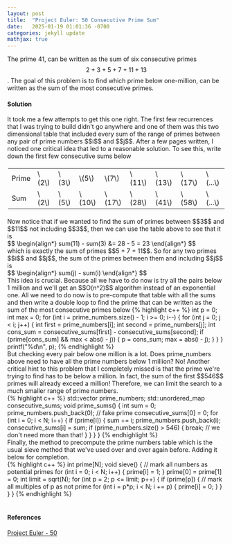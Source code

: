 ```yaml
---
layout: post
title:  "Project Euler: 50 Consecutive Prime Sum"
date:   2025-01-19 01:01:36 -0700
categories: jekyll update
mathjax: true
---
```

The prime $41$, can be written as the sum of six consecutive primes $$2 + 3 + 5 + 7 + 11 + 13$$. The goal of this problem is to find which prime below one-million, can be written as the sum of the most consecutive primes. 
<br>
<!------------------------------------------------------------------------------------>
<h4><b>Solution</b></h4>
It took me a few attempts to get this one right. The first few recurrences that I was trying to build didn't go anywhere and one of them was this two dimensional table that included every sum of the range of primes between any pair of prime numbers $$i$$ and $$j$$. After a few pages written, I noticed one critical idea that led to a reasonable solution. To see this, write down the first few consecutive sums below
<div>
<table style="max-width: 500px; margin: 20px auto;">
  <tr>
    <td>Prime</td>
    <td>\(2\)</td>
    <td>\(3\)</td>
    <td>\(5\)</td>
	<td>\(7\)</td>
	<td>\(11\)</td>
	<td>\(13\)</td>
	<td>\(17\)</td>
	<td>\(...\)</td>
  </tr>
  <tr>
    <td>Sum</td>
    <td>\(2\)</td>
    <td>\(5\)</td>
    <td>\(10\)</td>
	<td>\(17\)</td>
	<td>\(28\)</td>
	<td>\(41\)</td>
	<td>\(58\)</td>
	<td>\(...\)</td>
  </tr>
</table>
</div>
Now notice that if we wanted to find the sum of primes between $$3$$ and $$11$$ not including $$3$$, then we can use the table above to see that it is 
<div>
	$$
	\begin{align*}
	 sum(11) - sum(3) &= 28 - 5 = 23
	\end{align*}
	$$
</div>
which is exactly the sum of primes $$5 + 7 + 11$$. So for any two primes $$i$$ and $$j$$, the sum of the primes between them and including $$j$$ is 
<div>
	$$
	\begin{align*}
	 sum(j) - sum(i)
	\end{align*}
	$$
</div>
This idea is crucial. Because all we have to do now is try all the pairs below 1 million and we'll get an $$O(n^2)$$ algorithm instead of an exponential one. All we need to do now is to pre-compute that table with all the sums and then write a double loop to find the prime that can be written as the sum of the most consecutive primes below
<!------------------------------------------------------------------------------------>
{% highlight c++ %}
int p = 0;
int max = 0;
for (int i = prime_numbers.size() - 1; i >= 0; i--) {
    for (int j = 0; j < i; j++) {
        int first = prime_numbers[i];
        int second = prime_numbers[j];
        int cons_sum = consecutive_sums[first] - consecutive_sums[second];
        if (prime[cons_sum] && max < abs(i - j)) {
            p = cons_sum;
            max = abs(i - j);
        }
    }
}
printf("%d\n", p);
{% endhighlight %}
<br>
<!------------------------------------------------------------------------------------>
But checking every pair below one million is a lot. Does prime_numbers above need to have all the prime numbers below 1 million? No! Another critical hint to this problem that I completely missed is that the prime we're trying to find has to be below a million. In fact, the sum of the first $$546$$ primes will already exceed a million! Therefore, we can limit the search to a much smaller range of prime numbers.
<!------------------------------------------------------------------------------------>
<br>
{% highlight c++ %}
std::vector<int> prime_numbers;
std::unordered_map<int,int> consecutive_sums;
void prime_sums() {
    int sum = 0;
    prime_numbers.push_back(0); // fake prime
    consecutive_sums[0] = 0;
    for (int i = 0; i < N; i++) {
        if (prime[i]) {
            sum += i;
            prime_numbers.push_back(i);
            consecutive_sums[i] = sum;
            if (prime_numbers.size() >  546) {
                break; // we don't need more than that!
            }
        }
    }
}
{% endhighlight %}
<br>
<!------------------------------------------------------------------------------------>
Finally, the method to precompute the prime numbers table which is the usual sieve method that we've used over and over again before. Adding it below for completion.
<!------------------------------------------------------------------------------------>
<br>
{% highlight c++ %}
int prime[N];
void sieve() {
    // mark all numbers as potential primes
    for (int i = 0; i < N; i++) {
        prime[i] = 1;
    }
    prime[0] = prime[1] = 0;
    int limit = sqrt(N);
    for (int p = 2; p <= limit; p++) {
        if (prime[p]) {
            // mark all multiples of p as not prime
            for (int i = p*p; i < N; i += p) {
                prime[i] = 0;
            }
        }
    }
}
{% endhighlight %}
<!------------------------------------------------------------------------------------>
<br>
<br>
<!------------------------------------------------------------------------------------>
<h4><b>References</b></h4>
<a href="https://projecteuler.net/problem=50">Project Euler - 50</a>
<br>
<br>


